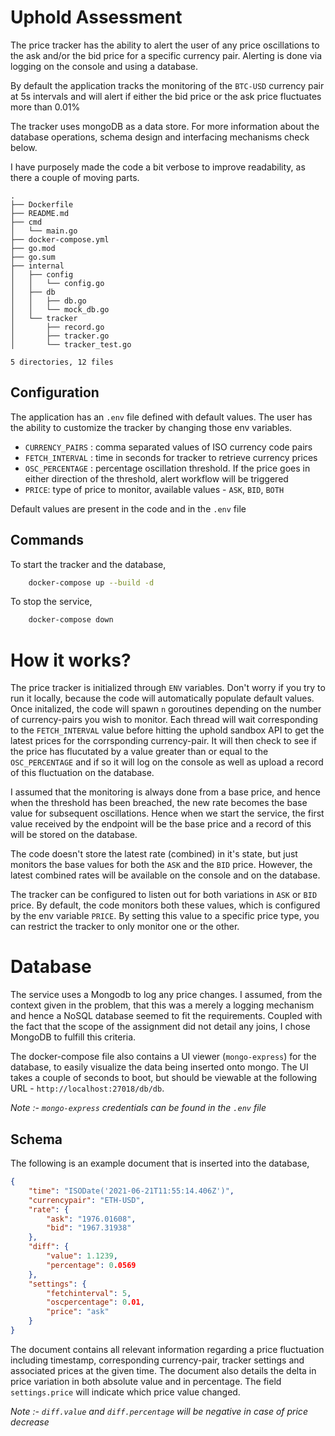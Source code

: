 # Uphold Assessment

The price tracker has the ability to alert the user of any price oscillations to the ask and/or the bid price for a specific currency pair. Alerting is done via logging on the console and using a database.

By default the application tracks the monitoring of the `BTC-USD` currency pair at 5s intervals and will alert if either the bid price or the ask price fluctuates more than 0.01%

The tracker uses mongoDB as a data store. For more information about the database operations, schema design and interfacing mechanisms check below.

I have purposely made the code a bit verbose to improve readability, as there a couple of moving parts. 

```
.
├── Dockerfile
├── README.md
├── cmd
│   └── main.go
├── docker-compose.yml
├── go.mod
├── go.sum
├── internal
│   ├── config
│   │   └── config.go
│   ├── db
│   │   ├── db.go
│   │   └── mock_db.go
│   └── tracker
│       ├── record.go
│       ├── tracker.go
│       └── tracker_test.go

5 directories, 12 files

```

## Configuration

The application has an `.env` file defined with default values. The user has the ability to customize the tracker by changing those env variables. 

- `CURRENCY_PAIRS` : comma separated values of ISO currency code pairs
- `FETCH_INTERVAL` : time in seconds for tracker to retrieve currency prices
- `OSC_PERCENTAGE` : percentage oscillation threshold. If the price goes in either direction of the threshold, alert workflow will be triggered
- `PRICE`: type of price to monitor, available values - `ASK`, `BID`, `BOTH`

Default values are present in the code and in the `.env` file

## Commands

To start the tracker and the database,
```bash
    docker-compose up --build -d
```

To stop the service,
```bash
    docker-compose down
```

# How it works?
The price tracker is initialized through `ENV` variables. Don't worry if you try to run it locally, because the code will automatically populate default values. Once initalized, the code will spawn `n` goroutines depending on the number of currency-pairs you wish to monitor. Each thread will wait corresponding to the `FETCH_INTERVAL` value before hitting the uphold sandbox API to get the latest prices for the corrsponding currency-pair. It will then check to see if the price has flucutated by a value greater than or equal to the `OSC_PERCENTAGE` and if so it will log on the console as well as upload a record of this fluctuation on the database. 

I assumed that the monitoring is always done from a base price, and hence when the threshold has been breached, the new rate becomes the base value for subsequent oscillations. Hence when we start the service, the first value received by the endpoint will be the base price and a record of this will be stored on the database. 

The code doesn't store the latest rate (combined) in it's state, but just monitors the base values for both the `ASK` and the `BID` price. However, the latest combined rates will be available on the console and on the database. 

The tracker can be configured to listen out for both variations in `ASK` or `BID` price. By default, the code monitors both these values, which is configured by the env variable `PRICE`. By setting this value to a specific price type, you can restrict the tracker to only monitor one or the other.

# Database
The service uses a Mongodb to log any price changes. I assumed, from the context given in the problem, that this was a merely a logging mechanism and hence a NoSQL database seemed to fit the requirements. Coupled with the fact that the scope of the assignment did not detail any joins, I chose MongoDB to fulfill this criteria.

The docker-compose file also contains a UI viewer (`mongo-express`) for the database, to easily visualize the data being inserted onto mongo. The UI takes a couple of seconds to boot, but should be viewable at the following URL -
`http://localhost:27018/db/db`.

_Note :- `mongo-express` credentials can be found in the `.env` file_

## Schema

The following is an example document that is inserted into the database,
```json
{
    "time": "ISODate('2021-06-21T11:55:14.406Z')",
    "currencypair": "ETH-USD",
    "rate": {
        "ask": "1976.01608",
        "bid": "1967.31938"
    },
    "diff": {
        "value": 1.1239,
        "percentage": 0.0569
    },
    "settings": {
        "fetchinterval": 5,
        "oscpercentage": 0.01,
        "price": "ask"
    }
}
```
The document contains all relevant information regarding a price fluctuation including timestamp, corresponding currency-pair, tracker settings and associated prices at the given time. The document also details the delta in price variation in both absolute value and in percentage. The field `settings.price` will indicate which price value changed. 

_Note :- `diff.value` and `diff.percentage` will be negative in case of price decrease_